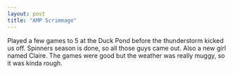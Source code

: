 ```yaml
---
layout: post
title: "AMP Scrimmage"
---
```


Played a few games to 5 at the Duck Pond before the thunderstorm kicked us off. Spinners season is done, so all those guys came out. Also a new girl named Claire. The games were good but the weather was really muggy, so it was kinda rough.

